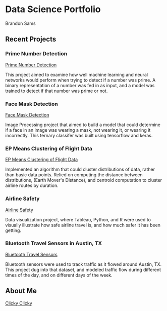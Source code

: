 # Data Science Portfolio

Brandon Sams

## Recent Projects

### Prime Number Detection

[Prime Number Detection](https://brandonsams.github.io/PrimeDetection-ML)

This project aimed to examine how well machine learning and neural networks would perform when trying to detect if a number was prime. A binary representation of a number was fed in as input, and a model was trained to detect if that number was prime or not.

### Face Mask Detection

[Face Mask Detection](https://brandonsams.github.io/FaceMaskDetection-ML)

Image Processing project that aimed to build a model that could determine if a face in an image was wearing a mask, not wearing it, or wearing it incorrectly. This ternary classifer was built using tensorflow and keras.

### EP Means Clustering of Flight Data

[EP Means Clustering of Flight Data](https://brandonsams.github.io/EPMeans-Flights)

Implemented an algorithm that could cluster distributions of data, rather than basic data points. Relied on computing the distance between distributions, (Earth Mover's Distance), and centroid computation to cluster airline routes by duration. 

### Airline Safety

[Airline Safety](https://github.com/Brandonsams/AirlineSafety)

Data visualization project, where Tableau, Python, and R were used to visually illustrate how safe airline travel is, and how much safer it has been getting.

### Bluetooth Travel Sensors in Austin, TX

[Bluetooth Travel Sensors](https://github.com/Brandonsams/BluetoothTravelSensorsAustin)

Bluetooth sensors were used to track traffic as it flowed around Austin, TX. This project dug into that dataset, and modeled traffic flow during different times of the day, and on different days of the week.

## About Me

[Clicky Clicky](https://brandonsams.github.io/about)

